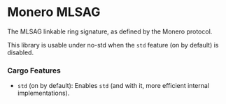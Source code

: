 # Monero MLSAG

The MLSAG linkable ring signature, as defined by the Monero protocol.

This library is usable under no-std when the `std` feature (on by default) is
disabled.

### Cargo Features

- `std` (on by default): Enables `std` (and with it, more efficient internal
  implementations).
